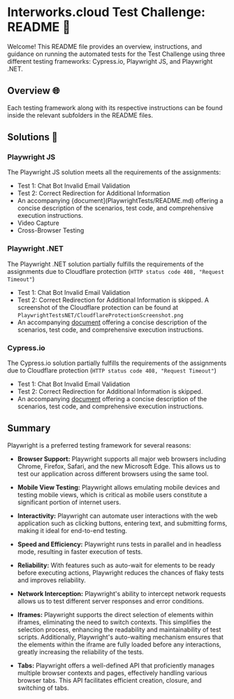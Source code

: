 # Interworks.cloud Test Challenge: README 🚀

Welcome! This README file provides an overview, instructions, and guidance on running the automated tests for the Test Challenge using three different testing frameworks: Cypress.io, Playwright JS, and Playwright .NET.

## Overview 🌐

Each testing framework along with its respective instructions can be found inside the relevant subfolders in the README files.

## Solutions 📂

### Playwright JS

The Playwright JS solution meets all the requirements of the assignments:

- Test 1: Chat Bot Invalid Email Validation
- Test 2: Correct Redirection for Additional Information
- An accompanying {document](PlaywrightTests/README.md) offering a concise description of the scenarios, test code, and comprehensive execution instructions.
- Video Capture
- Cross-Browser Testing

### Playwright .NET

The Playwright .NET solution partially fulfills the requirements of the assignments due to Cloudflare protection (`HTTP status code 408, "Request Timeout"`)

- Test 1: Chat Bot Invalid Email Validation
- Test 2: Correct Redirection for Additional Information is skipped. A screenshot of the Cloudflare protection can be found at `PlaywrightTestsNET/CloudflareProtectionScreenshot.png`
- An accompanying [document](PlaywrightTestsNET/README.md) offering a concise description of the scenarios, test code, and comprehensive execution instructions.

### Cypress.io

The Cypress.io solution partially fulfills the requirements of the assignments due to Cloudflare protection (`HTTP status code 408, "Request Timeout"`)

- Test 1: Chat Bot Invalid Email Validation
- Test 2: Correct Redirection for Additional Information is skipped.
- An accompanying [document](CypressTests/README.md) offering a concise description of the scenarios, test code, and comprehensive execution instructions.

## Summary

Playwright is a preferred testing framework for several reasons:

- **Browser Support:** Playwright supports all major web browsers including Chrome, Firefox, Safari, and the new Microsoft Edge. This allows us to test our application across different browsers using the same tool.

- **Mobile View Testing:** Playwright allows emulating mobile devices and testing mobile views, which is critical as mobile users constitute a significant portion of internet users.

- **Interactivity:** Playwright can automate user interactions with the web application such as clicking buttons, entering text, and submitting forms, making it ideal for end-to-end testing.

- **Speed and Efficiency:** Playwright runs tests in parallel and in headless mode, resulting in faster execution of tests.

- **Reliability:** With features such as auto-wait for elements to be ready before executing actions, Playwright reduces the chances of flaky tests and improves reliability.

- **Network Interception:** Playwright's ability to intercept network requests allows us to test different server responses and error conditions.

- **Iframes:** Playwright supports the direct selection of elements within iframes, eliminating the need to switch contexts. This simplifies the selection process, enhancing the readability and maintainability of test scripts. Additionally, Playwright's auto-waiting mechanism ensures that the elements within the iframe are fully loaded before any interactions, greatly increasing the reliability of the tests.

- **Tabs:** Playwright offers a well-defined API that proficiently manages multiple browser contexts and pages, effectively handling various browser tabs. This API facilitates efficient creation, closure, and switching of tabs.
